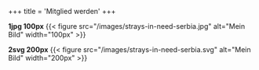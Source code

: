 +++
title = 'Mitglied werden'
+++

**1jpg 100px**
{{< figure src="/images/strays-in-need-serbia.jpg" alt="Mein Bild" width="100px" >}}

**2svg 200px**
{{< figure src="/images/strays-in-need-serbia.svg" alt="Mein Bild" width="200px" >}}
